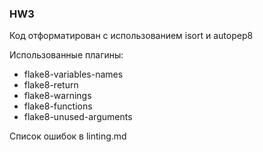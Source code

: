 ### HW3

Код отформатирован с использованием isort и autopep8

Использованные плагины:
  * flake8-variables-names
  * flake8-return
  * flake8-warnings
  * flake8-functions
  * flake8-unused-arguments

Список ошибок в linting.md